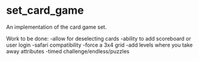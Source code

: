 set_card_game
=============

An implementation of the card game set.


Work to be done:
-allow for deselecting cards
-ability to add scoreboard or user login
-safari compatibility
-force a 3x4 grid
-add levels where you take away attributes
-timed challenge/endless/puzzles
